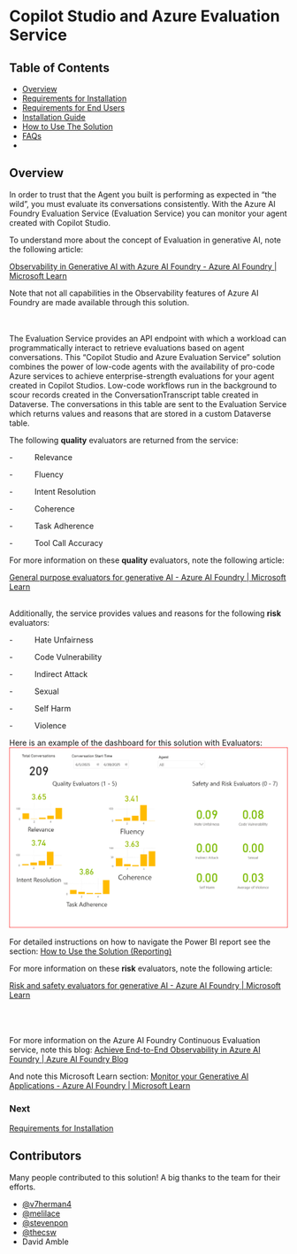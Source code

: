 # Copilot Studio and Azure Evaluation Service

## Table of Contents
- [Overview](#overview)
- [Requirements for Installation](documentation/requirements-for-installation.md)
- [Requirements for End Users](documentation/requirements-for-endusers.md)
- [Installation Guide](documentation/installation.md)
- [How to Use The Solution](documentation/howtousereporting.md)
- [FAQs](documentation/faq.md)
- 

## Overview

In order to trust that the Agent you built is performing as expected in “the wild”, you must evaluate its conversations consistently. With the Azure AI Foundry Evaluation Service (Evaluation Service) you can monitor your agent created with Copilot Studio.

To understand more about the concept of Evaluation in generative AI, note the following article:

[Observability in Generative AI with Azure AI Foundry - Azure AI Foundry | Microsoft Learn](https://learn.microsoft.com/en-us/azure/ai-foundry/concepts/observability)

Note that not all capabilities in the Observability features of Azure AI Foundry are made available through this solution.<br><br><br>


The Evaluation Service provides an API endpoint with which a workload can programmatically interact to retrieve evaluations based on agent conversations. This “Copilot Studio and Azure Evaluation Service” solution combines the power of low-code agents with the availability of pro-code Azure services to achieve enterprise-strength evaluations for your agent created in Copilot Studios. Low-code workflows run in the background to scour records created in the ConversationTranscript table created in Dataverse. The conversations in this table are sent to the Evaluation Service which returns values and reasons that are stored in a custom Dataverse table.

The following **quality** evaluators are returned from the service:

\-          Relevance

\-          Fluency

\-          Intent Resolution

\-          Coherence

\-          Task Adherence

\-          Tool Call Accuracy

For more information on these **quality** evaluators, note the following article:

[General purpose evaluators for generative AI - Azure AI Foundry | Microsoft Learn](https://learn.microsoft.com/en-us/azure/ai-foundry/concepts/evaluation-evaluators/general-purpose-evaluators)
<br><br>

Additionally, the service provides values and reasons for the following **risk** evaluators:

\-          Hate Unfairness

\-          Code Vulnerability

\-          Indirect Attack

\-          Sexual

\-          Self Harm

\-          Violence

Here is an example of the dashboard for this solution with Evaluators:
![Figure 0‑1](documentation/images/1-Report-Dashboard.png)

For detailed instructions on how to navigate the Power BI report see the section:
[How to Use the Solution (Reporting) ](documentation/howtousereporting.md)

For more information on these **risk** evaluators, note the following article:

[Risk and safety evaluators for generative AI - Azure AI Foundry | Microsoft Learn](https://learn.microsoft.com/en-us/azure/ai-foundry/concepts/evaluation-evaluators/risk-safety-evaluators)

<br><br><br>
For more information on the Azure AI Foundry Continuous Evaluation service, note this blog: [Achieve End-to-End Observability in Azure AI Foundry | Azure AI Foundry Blog](https://devblogs.microsoft.com/foundry/achieve-end-to-end-observability-in-azure-ai-foundry/)

And note this Microsoft Learn section: [Monitor your Generative AI Applications - Azure AI Foundry | Microsoft Learn](https://learn.microsoft.com/en-us/azure/ai-foundry/how-to/monitor-applications)

### Next
[Requirements for Installation](documentation/requirements-for-installation.md)

## Contributors
Many people contributed to this solution! A big thanks to the team for their efforts.
- [@v7herman4](https://github.com/v7herman4)
- [@melilace](https://github.com/melilace)
- [@stevenpon](https://github.com/stevepon)
- [@thecsw](https://github.com/thecsw)
- David Amble
